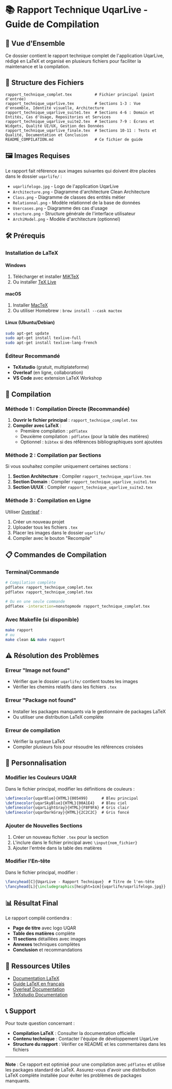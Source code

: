 # 📚 Rapport Technique UqarLive - Guide de Compilation

## 🎯 Vue d'Ensemble

Ce dossier contient le rapport technique complet de l'application UqarLive, rédigé en LaTeX et organisé en plusieurs fichiers pour faciliter la maintenance et la compilation.

## 📁 Structure des Fichiers

```
rapport_technique_complet.tex          # Fichier principal (point d'entrée)
rapport_technique_uqarlive.tex         # Sections 1-3 : Vue d'ensemble, Identité visuelle, Architecture
rapport_technique_uqarlive_suite1.tex  # Sections 4-6 : Domain et Entités, Cas d'Usage, Repositories et Services
rapport_technique_uqarlive_suite2.tex  # Sections 7-9 : Écrans et Widgets, Qualité UI/UX, Gestion des Données
rapport_technique_uqarlive_finale.tex  # Sections 10-11 : Tests et Qualité, Documentation et Conclusion
README_COMPILATION.md                  # Ce fichier de guide
```

## 🖼️ Images Requises

Le rapport fait référence aux images suivantes qui doivent être placées dans le dossier `uqarlife/` :

- `uqarlifelogo.jpg` - Logo de l'application UqarLive
- `Architecture.png` - Diagramme d'architecture Clean Architecture
- `Class.png` - Diagramme de classes des entités métier
- `Relationnal.png` - Modèle relationnel de la base de données
- `Usercases.png` - Diagramme des cas d'usage
- `stucture.png` - Structure générale de l'interface utilisateur
- `ArchiModel.png` - Modèle d'architecture (optionnel)

## 🛠️ Prérequis

### Installation de LaTeX

#### Windows
1. Télécharger et installer [MiKTeX](https://miktex.org/download)
2. Ou installer [TeX Live](https://www.tug.org/texlive/)

#### macOS
1. Installer [MacTeX](https://www.tug.org/mactex/)
2. Ou utiliser Homebrew : `brew install --cask mactex`

#### Linux (Ubuntu/Debian)
```bash
sudo apt-get update
sudo apt-get install texlive-full
sudo apt-get install texlive-lang-french
```

### Éditeur Recommandé
- **TeXstudio** (gratuit, multiplateforme)
- **Overleaf** (en ligne, collaboration)
- **VS Code** avec extension LaTeX Workshop

## 🔧 Compilation

### Méthode 1 : Compilation Directe (Recommandée)

1. **Ouvrir le fichier principal** : `rapport_technique_complet.tex`
2. **Compiler avec LaTeX** :
   - Première compilation : `pdflatex`
   - Deuxième compilation : `pdflatex` (pour la table des matières)
   - Optionnel : `bibtex` si des références bibliographiques sont ajoutées

### Méthode 2 : Compilation par Sections

Si vous souhaitez compiler uniquement certaines sections :

1. **Section Architecture** : Compiler `rapport_technique_uqarlive.tex`
2. **Section Domain** : Compiler `rapport_technique_uqarlive_suite1.tex`
3. **Section UI/UX** : Compiler `rapport_technique_uqarlive_suite2.tex`

### Méthode 3 : Compilation en Ligne

Utiliser [Overleaf](https://www.overleaf.com/) :
1. Créer un nouveau projet
2. Uploader tous les fichiers `.tex`
3. Placer les images dans le dossier `uqarlife/`
4. Compiler avec le bouton "Recompile"

## 📋 Commandes de Compilation

### Terminal/Commande
```bash
# Compilation complète
pdflatex rapport_technique_complet.tex
pdflatex rapport_technique_complet.tex

# Ou en une seule commande
pdflatex -interaction=nonstopmode rapport_technique_complet.tex
```

### Avec Makefile (si disponible)
```bash
make rapport
# ou
make clean && make rapport
```

## ⚠️ Résolution des Problèmes

### Erreur "Image not found"
- Vérifier que le dossier `uqarlife/` contient toutes les images
- Vérifier les chemins relatifs dans les fichiers `.tex`

### Erreur "Package not found"
- Installer les packages manquants via le gestionnaire de packages LaTeX
- Ou utiliser une distribution LaTeX complète

### Erreur de compilation
- Vérifier la syntaxe LaTeX
- Compiler plusieurs fois pour résoudre les références croisées

## 🎨 Personnalisation

### Modifier les Couleurs UQAR
Dans le fichier principal, modifier les définitions de couleurs :
```latex
\definecolor{uqarBlue}{HTML}{005499}      # Bleu principal
\definecolor{uqarSkyBlue}{HTML}{00A1E4}   # Bleu ciel
\definecolor{uqarLightGray}{HTML}{F8F9FA} # Gris clair
\definecolor{uqarDarkGray}{HTML}{2C2C2C}  # Gris foncé
```

### Ajouter de Nouvelles Sections
1. Créer un nouveau fichier `.tex` pour la section
2. L'inclure dans le fichier principal avec `\input{nom_fichier}`
3. Ajouter l'entrée dans la table des matières

### Modifier l'En-tête
Dans le fichier principal, modifier :
```latex
\fancyhead[C]{UqarLive - Rapport Technique}  # Titre de l'en-tête
\fancyhead[L]{\includegraphics[height=1cm]{uqarlife/uqarlifelogo.jpg}}  # Logo
```

## 📊 Résultat Final

Le rapport compilé contiendra :
- **Page de titre** avec logo UQAR
- **Table des matières** complète
- **11 sections** détaillées avec images
- **Annexes** techniques complètes
- **Conclusion** et recommandations

## 🔗 Ressources Utiles

- [Documentation LaTeX](https://www.latex-project.org/help/documentation/)
- [Guide LaTeX en français](https://www.grappa.univ-lille3.fr/~torre/LaTeX.php)
- [Overleaf Documentation](https://www.overleaf.com/learn)
- [TeXstudio Documentation](https://www.texstudio.org/)

## 📞 Support

Pour toute question concernant :
- **Compilation LaTeX** : Consulter la documentation officielle
- **Contenu technique** : Contacter l'équipe de développement UqarLive
- **Structure du rapport** : Vérifier ce README et les commentaires dans les fichiers

---

**Note** : Ce rapport est optimisé pour une compilation avec `pdflatex` et utilise les packages standard de LaTeX. Assurez-vous d'avoir une distribution LaTeX complète installée pour éviter les problèmes de packages manquants.
